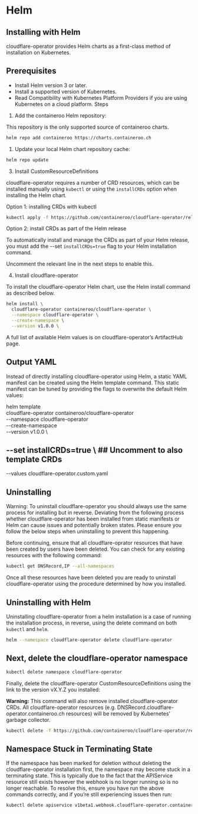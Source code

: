 # Helm

## Installing with Helm

cloudflare-operator provides Helm charts as a first-class method of installation on Kubernetes.

## Prerequisites

- Install Helm version 3 or later.
- Install a supported version of Kubernetes.
- Read Compatibility with Kubernetes Platform Providers if you are using Kubernetes on a cloud platform.
Steps

1. Add the containeroo Helm repository:

This repository is the only supported source of containeroo charts.

```bash
helm repo add containeroo https://charts.containeroo.ch
```

1. Update your local Helm chart repository cache:

```bash
helm repo update
```

3. Install CustomResourceDefinitions

cloudflare-operator requires a number of CRD resources, which can be installed manually using `kubectl` or using the `installCRDs` option when installing the Helm chart.

Option 1: installing CRDs with kubectl

```bash
kubectl apply -f https://github.com/containeroo/cloudflare-operator/releases/download/v1.0.0/cloudflare-operator.crds.yaml
```

Option 2: install CRDs as part of the Helm release

To automatically install and manage the CRDs as part of your Helm release, you must add the --set `installCRDs=true` flag to your Helm installation command.

Uncomment the relevant line in the next steps to enable this.

4. Install cloudflare-operator

To install the cloudflare-operator Helm chart, use the Helm install command as described below.

```bash
helm install \
  cloudflare-operator containeroo/cloudflare-operator \
  --namespace cloudflare-operator \
  --create-namespace \
  --version v1.0.0 \
```

A full list of available Helm values is on cloudflare-operator’s ArtifactHub page.

## Output YAML

Instead of directly installing cloudflare-operator using Helm, a static YAML manifest can be created using the Helm template command. This static manifest can be tuned by providing the flags to overwrite the default Helm values:

helm template \
  cloudflare-operator containeroo/cloudflare-operator \
  --namespace cloudflare-operator \
  --create-namespace \
  --version v1.0.0 \
  ## --set installCRDs=true \           ## Uncomment to also template CRDs
  --values cloudflare-operator.custom.yaml

## Uninstalling

Warning: To uninstall cloudflare-operator you should always use the same process for installing but in reverse. Deviating from the following process whether cloudflare-operator has been installed from static manifests or Helm can cause issues and potentially broken states. Please ensure you follow the below steps when uninstalling to prevent this happening.

Before continuing, ensure that all cloudflare-oprator resources that have been created by users have been deleted. You can check for any existing resources with the following command:

```bash
kubectl get DNSRecord,IP --all-namespaces
```

Once all these resources have been deleted you are ready to uninstall cloudflare-operator using the procedure determined by how you installed.

## Uninstalling with Helm

Uninstalling cloudflare-operator from a helm installation is a case of running the installation process, in reverse, using the delete command on both `kubectl` and `helm`.

```bash
helm --namespace cloudflare-operator delete cloudflare-operator
```

## Next, delete the cloudflare-operator namespace

```bash
kubectl delete namespace cloudflare-operator
```

Finally, delete the cloudflare-operator CustomResourceDefinitions using the link to the version vX.Y.Z you installed:

**Warning:** This command will also remove installed cloudflare-operator CRDs. All cloudflare-operator resources (e.g. DNSRecord.cloudflare-operator.containeroo.ch resources) will be removed by Kubernetes' garbage collector.

```bash
kubectl delete -f https://github.com/containeroo/cloudflare-operator/releases/download/vX.Y.Z/cloudflare-oprator.crds.yaml
```

## Namespace Stuck in Terminating State

If the namespace has been marked for deletion without deleting the cloudflare-operator installation first, the namespace may become stuck in a terminating state. This is typically due to the fact that the APIService resource still exists however the webhook is no longer running so is no longer reachable. To resolve this, ensure you have run the above commands correctly, and if you’re still experiencing issues then run:

```bash
kubectl delete apiservice v1beta1.webhook.cloudflare-operator.containeroo.ch
```
